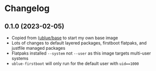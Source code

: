 # Changelog

## 0.1.0 (2023-02-05)

* Copied from ([ublue/base](https://github.com/ublue-os/base) to start my own base image
* Lots of changes to default layered packages, firstboot flatpaks, and justfile managed packages
* Flatpaks installed `--system` not `--user` as this image targets multi-user systems
* `ublue-firstboot` will only run for the default user with `uid==1000`

